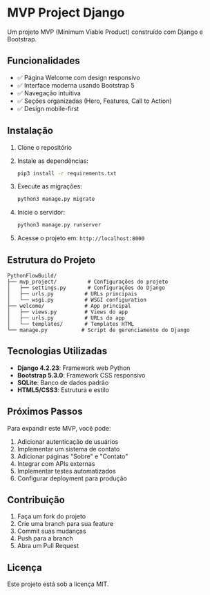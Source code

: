 # MVP Project Django

Um projeto MVP (Minimum Viable Product) construído com Django e Bootstrap.

## Funcionalidades

- ✅ Página Welcome com design responsivo
- ✅ Interface moderna usando Bootstrap 5
- ✅ Navegação intuitiva
- ✅ Seções organizadas (Hero, Features, Call to Action)
- ✅ Design mobile-first

## Instalação

1. Clone o repositório
2. Instale as dependências:
   ```bash
   pip3 install -r requirements.txt
   ```

3. Execute as migrações:
   ```bash
   python3 manage.py migrate
   ```

4. Inicie o servidor:
   ```bash
   python3 manage.py runserver
   ```

5. Acesse o projeto em: `http://localhost:8000`

## Estrutura do Projeto

```
PythonFlowBuild/
├── mvp_project/          # Configurações do projeto
│   ├── settings.py       # Configurações do Django
│   ├── urls.py          # URLs principais
│   └── wsgi.py          # WSGI configuration
├── welcome/             # App principal
│   ├── views.py         # Views do app
│   ├── urls.py          # URLs do app
│   └── templates/       # Templates HTML
└── manage.py           # Script de gerenciamento do Django
```

## Tecnologias Utilizadas

- **Django 4.2.23**: Framework web Python
- **Bootstrap 5.3.0**: Framework CSS responsivo
- **SQLite**: Banco de dados padrão
- **HTML5/CSS3**: Estrutura e estilo

## Próximos Passos

Para expandir este MVP, você pode:

1. Adicionar autenticação de usuários
2. Implementar um sistema de contato
3. Adicionar páginas "Sobre" e "Contato"
4. Integrar com APIs externas
5. Implementar testes automatizados
6. Configurar deployment para produção

## Contribuição

1. Faça um fork do projeto
2. Crie uma branch para sua feature
3. Commit suas mudanças
4. Push para a branch
5. Abra um Pull Request

## Licença

Este projeto está sob a licença MIT. 